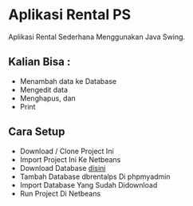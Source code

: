 # Aplikasi Rental PS
Aplikasi Rental Sederhana Menggunakan Java Swing.

## Kalian Bisa :

- Menambah data ke Database
- Mengedit data
- Menghapus, dan
- Print

## Cara Setup

- Download / Clone Project Ini
- Import Project Ini Ke Netbeans
- Download Database <a href="https://drive.google.com/file/d/1rbti8xrwQzbSiOObIm94_qDd6P6g6edR/view?usp=sharing" target="_blank">disini</a>
- Tambah Database dbrentalps Di phpmyadmin
- Import Database Yang Sudah Didownload
- Run Project Di Netbeans



